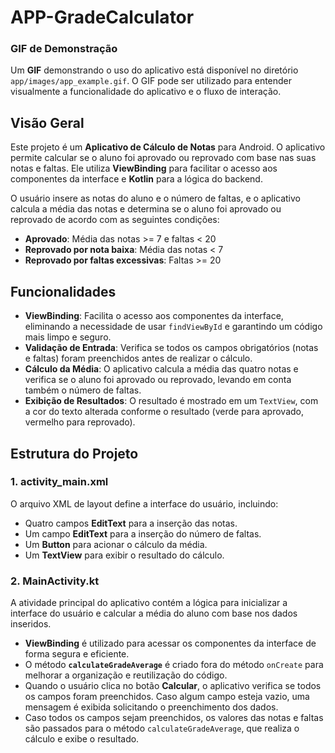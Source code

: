 # APP-GradeCalculator

###  **GIF de Demonstração**
Um **GIF** demonstrando o uso do aplicativo está disponível no diretório `app/images/app_example.gif`. O GIF pode ser utilizado para entender visualmente a funcionalidade do aplicativo e o fluxo de interação.


## Visão Geral

Este projeto é um **Aplicativo de Cálculo de Notas** para Android. O aplicativo permite calcular se o aluno foi aprovado ou reprovado com base nas suas notas e faltas. Ele utiliza **ViewBinding** para facilitar o acesso aos componentes da interface e **Kotlin** para a lógica do backend.

O usuário insere as notas do aluno e o número de faltas, e o aplicativo calcula a média das notas e determina se o aluno foi aprovado ou reprovado de acordo com as seguintes condições:
- **Aprovado**: Média das notas >= 7 e faltas < 20
- **Reprovado por nota baixa**: Média das notas < 7
- **Reprovado por faltas excessivas**: Faltas >= 20

## Funcionalidades

- **ViewBinding**: Facilita o acesso aos componentes da interface, eliminando a necessidade de usar `findViewById` e garantindo um código mais limpo e seguro.
- **Validação de Entrada**: Verifica se todos os campos obrigatórios (notas e faltas) foram preenchidos antes de realizar o cálculo.
- **Cálculo da Média**: O aplicativo calcula a média das quatro notas e verifica se o aluno foi aprovado ou reprovado, levando em conta também o número de faltas.
- **Exibição de Resultados**: O resultado é mostrado em um `TextView`, com a cor do texto alterada conforme o resultado (verde para aprovado, vermelho para reprovado).

## Estrutura do Projeto

### 1. **activity_main.xml**
O arquivo XML de layout define a interface do usuário, incluindo:
- Quatro campos **EditText** para a inserção das notas.
- Um campo **EditText** para a inserção do número de faltas.
- Um **Button** para acionar o cálculo da média.
- Um **TextView** para exibir o resultado do cálculo.

### 2. **MainActivity.kt**
A atividade principal do aplicativo contém a lógica para inicializar a interface do usuário e calcular a média do aluno com base nos dados inseridos.

- **ViewBinding** é utilizado para acessar os componentes da interface de forma segura e eficiente.
- O método **`calculateGradeAverage`** é criado fora do método `onCreate` para melhorar a organização e reutilização do código.
- Quando o usuário clica no botão **Calcular**, o aplicativo verifica se todos os campos foram preenchidos. Caso algum campo esteja vazio, uma mensagem é exibida solicitando o preenchimento dos dados.
- Caso todos os campos sejam preenchidos, os valores das notas e faltas são passados para o método `calculateGradeAverage`, que realiza o cálculo e exibe o resultado.




